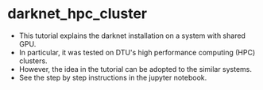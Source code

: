 # darknet_hpc_cluster
- This tutorial explains the darknet installation on a system with shared GPU.  
- In particular, it was tested on DTU's high performance computing (HPC) clusters.  
- However, the idea in the tutorial can be adopted to the similar systems.  
- See the step by step instructions in the jupyter notebook.  
